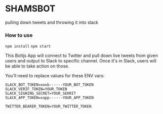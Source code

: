 # SHAMSBOT
pulling down tweets and throwing it into slack

### How to use

`npm install`
`npm start`

This Boltjs App will connect to Twitter and pull down live tweets from given users and output to Slack to specific channel. Once it's in Slack, users will be able to take action on those.

You'll need to replace values for these ENV vars:

```
SLACK_BOT_TOKEN=xoxb------YOUR_BOT_TOKEN
SLACK_VERIF_TOKEN=YOUR_TOKEN
SLACK_SIGNING_SECRET=YOUR_SEKRIT
SLACK_APP_TOKEN=xapp------YOUR_APP_TOKEN

TWITTER_BEARER_TOKEN=YOUR_TWITTER_TOKEN
```